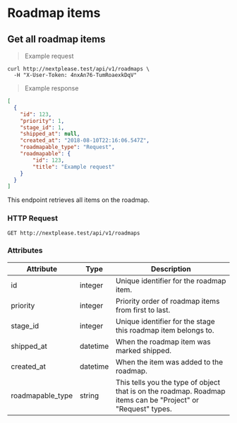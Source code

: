 # Roadmap items

## Get all roadmap items

> Example request

```shell
curl http://nextplease.test/api/v1/roadmaps \
  -H "X-User-Token: 4nxAn76-TumRoaexkDqV"
```

> Example response

```json
[
  {
    "id": 123,
    "priority": 1,
    "stage_id": 1,
    "shipped_at": null,
    "created_at": "2018-08-10T22:16:06.547Z",
    "roadmapable_type": "Request",
    "roadmapable": {
        "id": 123,
        "title": "Example request"
    }
  }
]
```

This endpoint retrieves all items on the roadmap.

### HTTP Request

`GET http://nextplease.test/api/v1/roadmaps`

### Attributes

Attribute | Type | Description
--------- | ------- | -----------
id | integer | Unique identifier for the roadmap item.
priority | integer | Priority order of roadmap items from first to last.
stage_id | integer | Unique identifier for the stage this roadmap item belongs to.
shipped_at | datetime | When the roadmap item was marked shipped.
created_at | datetime | When the item was added to the roadmap.
roadmapable_type | string | This tells you the type of object that is on the roadmap. Roadmap items can be "Project" or "Request" types.

